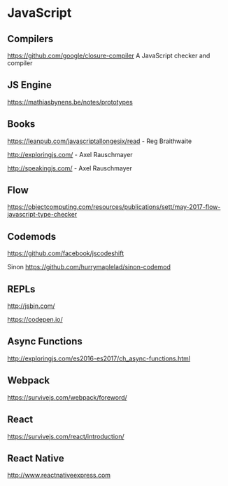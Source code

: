 # JavaScript

## Compilers
https://github.com/google/closure-compiler
A JavaScript checker and compiler


## JS Engine
https://mathiasbynens.be/notes/prototypes

## Books
https://leanpub.com/javascriptallongesix/read - Reg Braithwaite

http://exploringjs.com/ - Axel Rauschmayer

http://speakingjs.com/ - Axel Rauschmayer

## Flow
https://objectcomputing.com/resources/publications/sett/may-2017-flow-javascript-type-checker

## Codemods
https://github.com/facebook/jscodeshift

Sinon https://github.com/hurrymaplelad/sinon-codemod

## REPLs
http://jsbin.com/

https://codepen.io/

## Async Functions
http://exploringjs.com/es2016-es2017/ch_async-functions.html



## Webpack
https://survivejs.com/webpack/foreword/

## React
https://survivejs.com/react/introduction/

## React Native
http://www.reactnativeexpress.com
